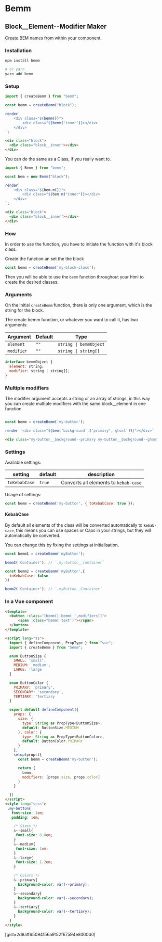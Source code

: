 # Bemm

## Block__Element--Modifier Maker

Create BEM names from within your component.

### Installation

```bash
npm install bemm

# or yarn
yarn add bemm
```

### Setup

```js
import { createBemm } from "bemm";

const bemm = createBemm("block");

render`
    <div class="${bemm()}">
        <div class="${bemm("inner")}></div>
    </div>
`;
```

```html
<div class="block">
  <div class="block__inner"></div>
</div>
```

You can do the same as a Class, if you really want to.

```js
import { Bemm } from "bemm";

const bem = new Bemm("block");

render`
    <div class="${bem.m()}">
        <div class="${bem.m("inner")}></div>
    </div>
`;
```

```html
<div class="block">
  <div class="block__inner"></div>
</div>
```

### How

In order to use the function, you have to initiate the function with it's block class.

Create the function an set the the block

```js
const bemm = createBemm('my-block-class');
```

Then you will be able to use the `bemm` function throughout your html to create the desired classes.

### Arguments

On the initial `createBemm` function, there is only one argument, which is the
string for the block.

The create bemm function, or whatever you want to call it, has two arguments:

| Argument   | Default | Type                   |
| ---------- | ------- | ---------------------- |
| `element`  | `""`    | `string \| bemmObject` |
| `modifier` | `""`    | `string \| string[]`   |


```js
interface bemmObject {
  element: string;
  modifier: string | string[];
}
```


### Multiple modifiers

The modifier argument accepts a string or an array of strings, in this way you can create multiple modifiers with the same block__element in one function. 

```js

const bemm = createBemm('my-button');

render `<div class="${bem('background',['primary','ghost'])}"></div>`

```

```html
<div class="my-button__background--primary my-button__background--ghost"></div>
```


### Settings

Available settings:

| setting       | default | description                           |
| ------------- | ------- | ------------------------------------- |
| `toKebabCase` | `true`  | Converts all elements to `kebab-case` |

Usage of settings:

```js
const bemm = createBemm('my-button', { toKebabCase: true });
```

#### KebabCase

By default all elements of the class will be converted automatically to `kebab-case`, this means you can use spaces or Caps in your strings, but they will automatically be converted. 

You can change this by fixing the settings at initialisation.

```js
const bemm1 = createBemm('myButton');

bemm1('Container'); // `.my-button__container`

const bemm2 = createBemm('myButton',{
  toKebabCase: false
})

bemm2('Container'); // `.myButton__Container`
```

### In a Vue component


```html
<template>
  <button :class="[bemm(),bemm('',modifiers)]">
      <span :class="bemm('text')"></span>
  </button>
</template>

<script lang="ts">
  import { defineComponent, PropType } from "vue";
  import { createBemm } from "bemm";

  enum ButtonSize {
    SMALL: 'small',
    MEDIUM: 'medium',
    LARGE: 'large
  }

  enum ButtonColor {
    PRIMARY: 'primary',
    SECONDARY: 'secondary',
    TERTIARY: 'tertiary
  }

  export default defineComponent({
    props: {
      size: {
        type: String as PropType<ButtonSize>,
        default: ButtonSize.MEDIUM
      }, color: {
        type: String as PropType<ButtonColor>,
        default: ButtonColor.PRIMARY
      }
    },
    setup(props){
      const bemm = createBemm('my-button');

      return {
        bemm,
        modifiers: [props.size, props.color]
      }
    }

  })
</script>
<style lang="scss">
 .my-button{
   font-size: 1em;
   padding: 1em;

    /* Sizes */
    &--small{
     font-size: 0.8em;
    }
    &--medium{
     font-size: 1em;
    }
    &--large{
     font-size: 1.2em;
    }

    /* Colors */
    &--primary{
      background-color: var(--primary);
    }
    &--secondary{
      background-color: var(--secondary);
    }
    &--tertiary{
      background-color: var(--tertiary);
    }
  }
</style>
```

[gist=2d9aff65094156a9f52f67594e8000d0]
